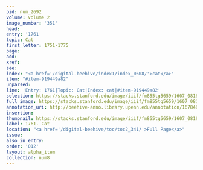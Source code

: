 ```yaml
---
pid: num_2692
volume: Volume 2
image_number: '351'
head:
entry: '1761'
topic: Cat
first_letter: 1751-1775
page:
add:
xref:
see:
index: "<a href='/digital-beehive/index1/index_0608/'>cat</a>"
item: "#item-919449a82"
unparsed:
line: 'Entry: 1761|Topic: Cat|Index: cat|#item-919449a82'
selection: https://stacks.stanford.edu/image/iiif/fm855tg5659/1607_0818/308,1635,2830,309/full/0/default.jpg
full_image: https://stacks.stanford.edu/image/iiif/fm855tg5659/1607_0818/full/full/0/default.jpg
annotation_uri: http://beehive-anno.library.upenn.edu/annotation/1678468890601
insertion:
thumbnail: https://stacks.stanford.edu/image/iiif/fm855tg5659/1607_0818/308,1635,600,180/250,/0/default.jpg
label: 1761. Cat
location: "<a href='/digital-beehive/toc/toc2_341/'>Full Page</a>"
issue:
also_in_entry:
order: '012'
layout: alpha_item
collection: num8
---
```

